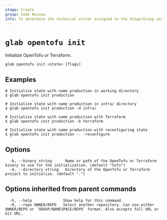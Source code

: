 ```yaml
---
stage: Create
group: Code Review
info: To determine the technical writer assigned to the Stage/Group associated with this page, see https://about.gitlab.com/handbook/product/ux/technical-writing/#assignments
---
```


<!--
This documentation is auto generated by a script.
Please do not edit this file directly. Run `make gen-docs` instead.
-->

# `glab opentofu init`

Initialize OpenTofu or Terraform.

```plaintext
glab opentofu init <state> [flags]
```

## Examples

```console
# Initialize state with name production in working directory
$ glab opentofu init production

# Initialize state with name production in infra/ directory
$ glab opentofu init production -d infra/

# Initialize state with name production with Terraform
$ glab opentofu init production -b terraform

# Initialize state with name production with reconfiguring state
$ glab opentofu init production -- -reconfigure

```

## Options

```plaintext
  -b, --binary string      Name or path of the OpenTofu or Terraform binary to use for the initialization. (default "tofu")
  -d, --directory string   Directory of the OpenTofu or Terraform project to initialize. (default ".")
```

## Options inherited from parent commands

```plaintext
  -h, --help              Show help for this command.
  -R, --repo OWNER/REPO   Select another repository. Can use either OWNER/REPO or `GROUP/NAMESPACE/REPO` format. Also accepts full URL or Git URL.
```
